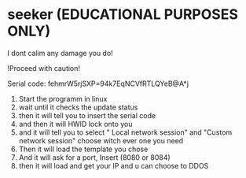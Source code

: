 # seeker (EDUCATIONAL PURPOSES ONLY)
 I dont calim any damage you do!

!Proceed with caution!

Serial code: fehmrW5rjSXP=94k7EqNCVfRTLQYeB@A*j
1. Start the programm in linux
2. wait until it checks the update status
3. then it will tell you to insert the serial code
4. and then it will HWID lock onto you
5. and it will tell you to select " Local network session" and "Custom network session" choose witch ever one you need
6. Then it will load the template you chose
7. And it will ask for a port, Insert (8080 or 8084)
8. then it will load and get your IP and u can choose to DDOS

